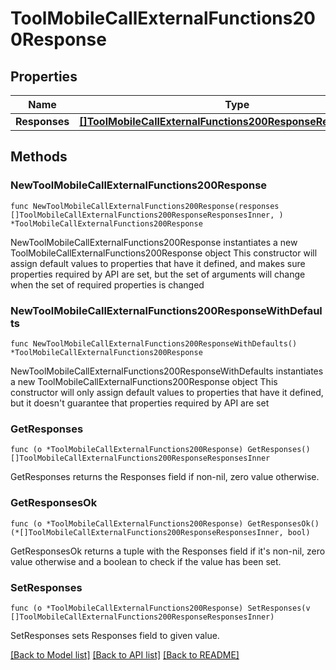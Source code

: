 # ToolMobileCallExternalFunctions200Response

## Properties

Name | Type | Description | Notes
------------ | ------------- | ------------- | -------------
**Responses** | [**[]ToolMobileCallExternalFunctions200ResponseResponsesInner**](ToolMobileCallExternalFunctions200ResponseResponsesInner.md) |  | 

## Methods

### NewToolMobileCallExternalFunctions200Response

`func NewToolMobileCallExternalFunctions200Response(responses []ToolMobileCallExternalFunctions200ResponseResponsesInner, ) *ToolMobileCallExternalFunctions200Response`

NewToolMobileCallExternalFunctions200Response instantiates a new ToolMobileCallExternalFunctions200Response object
This constructor will assign default values to properties that have it defined,
and makes sure properties required by API are set, but the set of arguments
will change when the set of required properties is changed

### NewToolMobileCallExternalFunctions200ResponseWithDefaults

`func NewToolMobileCallExternalFunctions200ResponseWithDefaults() *ToolMobileCallExternalFunctions200Response`

NewToolMobileCallExternalFunctions200ResponseWithDefaults instantiates a new ToolMobileCallExternalFunctions200Response object
This constructor will only assign default values to properties that have it defined,
but it doesn't guarantee that properties required by API are set

### GetResponses

`func (o *ToolMobileCallExternalFunctions200Response) GetResponses() []ToolMobileCallExternalFunctions200ResponseResponsesInner`

GetResponses returns the Responses field if non-nil, zero value otherwise.

### GetResponsesOk

`func (o *ToolMobileCallExternalFunctions200Response) GetResponsesOk() (*[]ToolMobileCallExternalFunctions200ResponseResponsesInner, bool)`

GetResponsesOk returns a tuple with the Responses field if it's non-nil, zero value otherwise
and a boolean to check if the value has been set.

### SetResponses

`func (o *ToolMobileCallExternalFunctions200Response) SetResponses(v []ToolMobileCallExternalFunctions200ResponseResponsesInner)`

SetResponses sets Responses field to given value.



[[Back to Model list]](../README.md#documentation-for-models) [[Back to API list]](../README.md#documentation-for-api-endpoints) [[Back to README]](../README.md)



